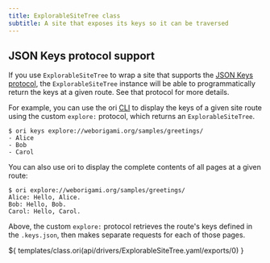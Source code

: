 ```yaml
---
title: ExplorableSiteTree class
subtitle: A site that exposes its keys so it can be traversed
---
```


## JSON Keys protocol support

If you use `ExplorableSiteTree` to wrap a site that supports the [JSON Keys protocol](jsonKeys.html), the `ExplorableSiteTree` instance will be able to programmatically return the keys at a given route. See that protocol for more details.

For example, you can use the ori [CLI](/cli) to display the keys of a given site route using the custom `explore:` protocol, which returns an `ExplorableSiteTree`.

```console
$ ori keys explore://weborigami.org/samples/greetings/
- Alice
- Bob
- Carol
```

You can also use ori to display the complete contents of all pages at a given route:

```console
$ ori explore://weborigami.org/samples/greetings/
Alice: Hello, Alice.
Bob: Hello, Bob.
Carol: Hello, Carol.
```

Above, the custom `explore:` protocol retrieves the route's keys defined in the `.keys.json`, then makes separate requests for each of those pages.

${ templates/class.ori(api/drivers/ExplorableSiteTree.yaml/exports/0) }
